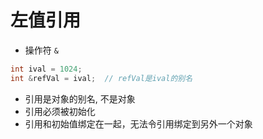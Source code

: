 # 左值引用

- 操作符 `&`
```c++
int ival = 1024;
int &refVal = ival;  // refVal是ival的别名 
```
- 引用是对象的别名, 不是对象
- 引用必须被初始化
- 引用和初始值绑定在一起，无法令引用绑定到另外一个对象